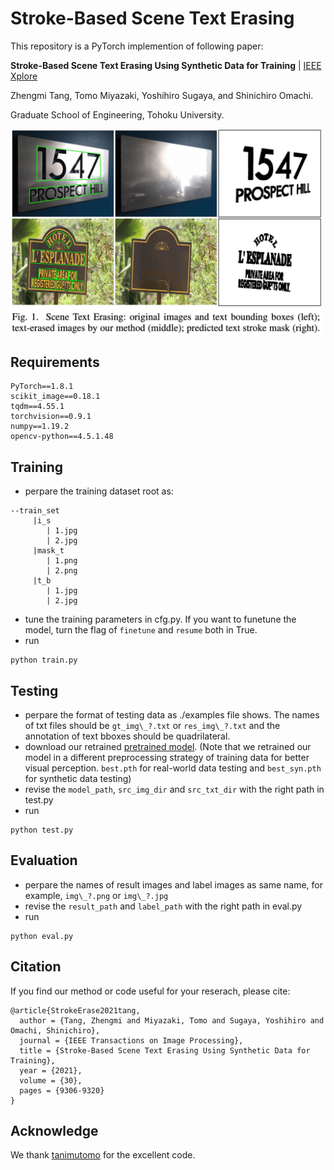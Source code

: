 # Stroke-Based Scene Text Erasing
This repository is a PyTorch implemention of following paper:

**Stroke-Based Scene Text Erasing Using Synthetic Data for Training** | [IEEE Xplore](https://ieeexplore.ieee.org/document/9609970)

Zhengmi Tang, Tomo Miyazaki, Yoshihiro Sugaya, and Shinichiro Omachi.

Graduate School of Engineering, Tohoku University.

<img width="500" src="./fig/overview.png">

## Requirements
```
PyTorch==1.8.1
scikit_image==0.18.1
tqdm==4.55.1
torchvision==0.9.1
numpy==1.19.2
opencv-python==4.5.1.48
```
## Training
* perpare the training dataset root as:
```
--train_set
     |i_s
        | 1.jpg
        | 2.jpg
     |mask_t
        | 1.png
        | 2.png
     |t_b
        | 1.jpg 
        | 2.jpg
```
* tune the training parameters in cfg.py. If you want to funetune the model, turn the flag of `finetune` and `resume` both in True.
* run 
```
python train.py
```
## Testing
* perpare the format of testing data as  ./examples file shows. The names of txt files should be `gt_img\_?.txt` or `res_img\_?.txt` and the annotation of text bboxes should be quadrilateral.
* download our retrained [pretrained model](https://drive.google.com/drive/folders/1J4hyPksRbanksId7AQzgMK2ANJZNN3qz?usp=sharing). (Note that we retrained our model in a different preprocessing strategy of training data for better visual perception. `best.pth` for real-world data testing and `best_syn.pth` for synthetic data testing)
* revise the `model_path`, `src_img_dir` and `src_txt_dir` with the right path in test.py
* run 
```
python test.py
```
## Evaluation
* perpare the names of result images and label images as same name, for example, `img\_?.png` or `img\_?.jpg`
* revise the `result_path` and `label_path` with the right path in eval.py
* run 
```
python eval.py
```

## Citation
If you find our method or code useful for your reserach, please cite:
```
@article{StrokeErase2021tang,
  author = {Tang, Zhengmi and Miyazaki, Tomo and Sugaya, Yoshihiro and Omachi, Shinichiro},
  journal = {IEEE Transactions on Image Processing},
  title = {Stroke-Based Scene Text Erasing Using Synthetic Data for Training},
  year = {2021},
  volume = {30},
  pages = {9306-9320}
}
```


## Acknowledge
We thank [tanimutomo](https://github.com/tanimutomo/partialconv) for the excellent code.

